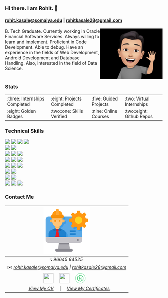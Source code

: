 ### Hi there. I am Rohit. 👋
#### rohit.kasale@somaiya.edu | rohitkasale28@gmail.com
<img align="right" width="200" height="161" src="https://github.com/rkasale28/rkasale28/blob/master/icons/avatar.jpg">

B. Tech Graduate. Currently working in Oracle Financial Software Services. Always willing to learn and implement. Proficient in Code Development. Able to debug. Have an experience in the fields of Web Development, Android Development and Database Handling. Also, interested in the field of Data Science. <br /><br />

### Stats
<table>
  <tr>
    <td> :three: Internships Completed </td>
    <td> :eight: Projects Completed </td>
    <td>  :five: Guided Projects  </td>
    <td> :two: Virtual Internships </td>
  </tr>
  <tr>
    <td>  :eight: Golden Badges  </td>
    <td>  :two::one: Skills Verified </td>
    <td>  :nine: Online Courses  </td>
    <td>  :two::eight: Github Repos</td> 
  </tr>
</table>

### Technical Skills
<img src = "https://img.shields.io/badge/-HTML5-E34F26?style=flat&logo=html5&logoColor=white"> <img src = "https://img.shields.io/badge/-CSS3-1572B6?style=flat&logo=css3&logoColor=white"> <img src="https://img.shields.io/badge/-Bootstrap-563D7C?style=flat&logo=bootstrap&logoColor=white"> <img src="https://img.shields.io/badge/-JavaScript-black?style=flat&logo=javascript&logoColor=eed718"> <br />
<img src="https://img.shields.io/badge/-JSP-de6c1e?style=flat" > <img src="https://img.shields.io/badge/-PHP-5466b8?style=flat&logo=php&logoColor=white" > <br />
<img src="https://img.shields.io/badge/-django-black?style=flat&logo=django"> <img src="https://img.shields.io/badge/-Flask-0d7963?style=flat&logo=flask&logoColor=white"> <img src="https://img.shields.io/badge/-React-161616?style=flat&logo=react&logoColor=00d9ff"> <br/>
<img src="https://img.shields.io/badge/-C%20&%20C++-659ad2?style=flat&logo=c%2B%2B&logoColor=ffffff"> <img src="https://img.shields.io/badge/-Java 8-06305b?style=flat&logo=java&logoColor=white"> <img src="https://img.shields.io/badge/-Python%203-black?style=flat&logo=python&logoColor=white"> <br />
<img src="https://img.shields.io/badge/-Problem%20Solving-0d7963?style=flat"> <img src="https://img.shields.io/badge/-Database%20Management-4d008f?style=flat"> <img src="https://img.shields.io/badge/-Rest%20APIs-164ead?style=flat"> <br />
<img src="https://img.shields.io/badge/-Android-black?style=flat&logo=android"> <img src="https://img.shields.io/badge/-Flutter-3a495d?style=flat&logo=flutter&logoColor=67b7f7"> <br />
<img src="https://img.shields.io/badge/-Machine%20Learning-102230?style=flat"> <img src="https://img.shields.io/badge/-R-black?style=flat&logo=r&logoColor=5b8cc4"> <br />
<img src="https://img.shields.io/badge/-Microsoft%20Word-164ead?style=flat&logo=microsoft%20word"> <img src="https://img.shields.io/badge/-Microsoft%20Excel-026f39?style=flat&logo=microsoft%20excel"> <img src="https://img.shields.io/badge/-Microsoft%20PowerPoint-b9361a?style=flat&logo=microsoft%20powerpoint">

### Contact Me
|  <img src="https://github.com/rkasale28/rkasale28/blob/master/icons/engineer.png" width="150px" height="150px" /> |
|:---------------------------------------------------------------------------------------------------------------------------------------: |
|📞 *96645 94525*|
|✉️ *rohit.kasale@somaiya.edu \| rohitkasale28@gmail.com*|
 <a href="https://www.linkedin.com/in/rohit-kasale/"><img src="https://i.ibb.co/Kx2GSrT/linkedin.png" width="32px" height="32px"></a> &nbsp; &nbsp; <a href="https://github.com/rkasale28"><img src="https://cdn.iconscout.com/icon/free/png-256/github-108-438008.png" width="32px" height="32px"></a> &nbsp; &nbsp; <a href="https://www.hackerrank.com/rohit_kasale?hr_r=1"><img src="https://github.com/rkasale28/rkasale28/blob/master/icons/icons8-hackerrank-512.png" width="32px" height="32px"></a> &nbsp; &nbsp; |
|&nbsp; &nbsp; *[View My CV](https://drive.google.com/file/d/1pvgXYnm9uemzaBD5TMpHKxGKj0lKuDSb/view)* &nbsp; &nbsp; \|  &nbsp; &nbsp; *[View My Certificates](https://github.com/rkasale28/rkasale28/tree/master/Certificates)*|
